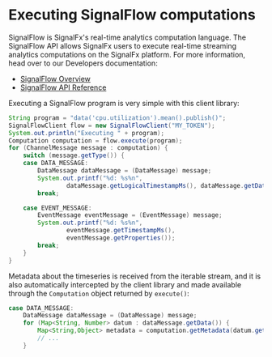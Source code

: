 
# Executing SignalFlow computations

SignalFlow is SignalFx's real-time analytics computation language. The
SignalFlow API allows SignalFx users to execute real-time streaming analytics
computations on the SignalFx platform. For more information, head over to our
Developers documentation:

* [SignalFlow Overview](https://dev.splunk.com/observability/docs/signalflow/)
* [SignalFlow API Reference](https://dev.splunk.com/observability/reference/api/signalflow/latest)

Executing a SignalFlow program is very simple with this client library:

```java
String program = "data('cpu.utilization').mean().publish()";
SignalFlowClient flow = new SignalFlowClient("MY_TOKEN");
System.out.println("Executing " + program);
Computation computation = flow.execute(program);
for (ChannelMessage message : computation) {
    switch (message.getType()) {
    case DATA_MESSAGE:
        DataMessage dataMessage = (DataMessage) message;
        System.out.printf("%d: %s%n",
                dataMessage.getLogicalTimestampMs(), dataMessage.getData());
        break;

    case EVENT_MESSAGE:
        EventMessage eventMessage = (EventMessage) message;
        System.out.printf("%d: %s%n",
                eventMessage.getTimestampMs(),
                eventMessage.getProperties());
        break;
    }
}
```

Metadata about the timeseries is received from the iterable stream, and it
is also automatically intercepted by the client library and made available through
the ``Computation`` object returned by ``execute()``:

```java
case DATA_MESSAGE:
    DataMessage dataMessage = (DataMessage) message;
    for (Map<String, Number> datum : dataMessage.getData()) {
        Map<String,Object> metadata = computation.getMetadata(datum.getKey());
        // ...
    }
```
